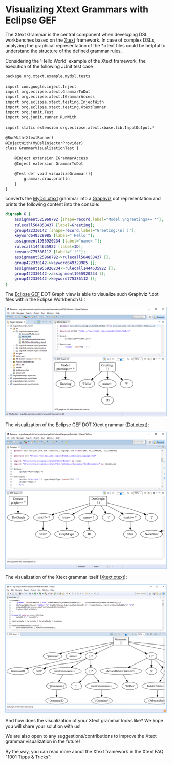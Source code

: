 # Visualizing Xtext Grammars with Eclipse GEF

The Xtext Grammar is the central component when developing DSL workbenches based on the [Xtext](https://www.eclipse.org/Xtext/) framework. In case of complex DSLs, analyzing the graphical representation of the *.xtext files could be helpful to understand the structure of the defined grammar rules.

Considering the 'Hello World' example of the Xtext framework, the execution of the following JUnit test case

```Xtend
package org.xtext.example.mydsl.tests

import com.google.inject.Inject
import org.eclipse.xtext.GrammarToDot
import org.eclipse.xtext.IGrammarAccess
import org.eclipse.xtext.testing.InjectWith
import org.eclipse.xtext.testing.XtextRunner
import org.junit.Test
import org.junit.runner.RunWith

import static extension org.eclipse.xtext.xbase.lib.InputOutput.*

@RunWith(XtextRunner)
@InjectWith(MyDslInjectorProvider)
class GrammarVisualizationTest {

	@Inject extension IGrammarAccess
	@Inject extension GrammarToDot

	@Test def void visualizeGrammar(){
		grammar.draw.println
	}
}
```

converts the [MyDsl.xtext](https://github.com/eclipse/xtext-core/blob/master/org.eclipse.xtext.tests/testdata/wizard-expectations/org.xtext.example.full/org.xtext.example.full.parent/org.xtext.example.full/src/org/xtext/example/mydsl/MyDsl.xtext) grammar into a [Graphviz](http://www.graphviz.org/) dot representation and prints the following content into the console:

```dot
digraph G {
	assignment525968792 [shape=record,label="Model:\ngreetings+= *"];
	rulecall504858437 [label=Greeting];
	group422330142 [shape=record,label="Greeting:\n( )"];
	keyword649329985 [label="'Hello'"];
	assignment1955920234 [label="name= "];
	rulecall1444635922 [label=ID];
	keyword775386112 [label="'!'"];
	assignment525968792->rulecall504858437 [];
	group422330142->keyword649329985 [];
	assignment1955920234->rulecall1444635922 [];
	group422330142->assignment1955920234 [];
	group422330142->keyword775386112 [];
}
```

The [Eclipse GEF](https://www.eclipse.org/gef/) DOT Graph view is able to visualize such Graphviz *.dot files within the Eclipse Workbench UI:

![1_HelloWorldGrammarVisualization.png](images/1_HelloWorldGrammarVisualization.png)

The visualization of the Eclipse GEF DOT Xtext grammar ([Dot.xtext](https://github.com/eclipse/gef/blob/master/org.eclipse.gef.dot/src/org/eclipse/gef/dot/internal/language/Dot.xtext)):

![2_DotGrammarVisualization.png](images/2_DotGrammarVisualization.png)

The visualization of the Xtext grammar itself ([Xtext.xtext](https://github.com/eclipse/xtext-core/blob/master/org.eclipse.xtext/src/org/eclipse/xtext/Xtext.xtext)):

![3_XtextGrammarVisualization.png](images/3_XtextGrammarVisualization.png)

And how does the visualization of your Xtext grammar looks like? We hope you will share your solution with us!

We are also open to any suggestions/contributions to improve the Xtext grammar visualization in the future!

By the way, you can read more about the Xtext framework in the Xtext FAQ "1001 Tipps & Tricks":
